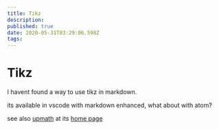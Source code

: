 ```yaml
---
title: Tikz
description: 
published: true
date: 2020-05-31T03:29:06.598Z
tags: 
---
```


# Tikz

I havent found a way to use tikz in markdown.

its available in vscode with markdown enhanced, what about with atom?


see also [upmath](/University/Documentation/Tikz/upmath) at its [home page](https://upmath.me/)